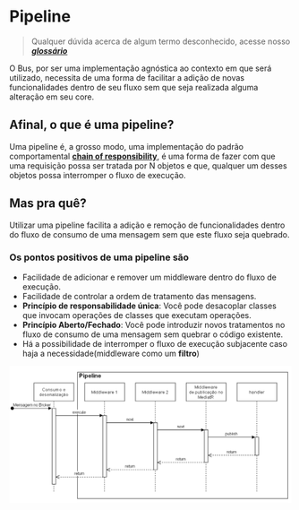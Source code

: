 # Pipeline

> Qualquer dúvida acerca de algum termo desconhecido, acesse nosso [**_glossário_**](glossario.md)

O Bus, por ser uma implementação agnóstica ao contexto em que será utilizado, necessita de uma forma de facilitar a adição de novas funcionalidades dentro de seu fluxo sem que seja realizada alguma alteração em seu core.

## Afinal, o que é uma pipeline?

Uma pipeline é, a grosso modo, uma implementação do padrão comportamental [**chain of responsibility**](https://medium.com/xp-inc/design-patterns-parte-15-chain-of-resposability-8790ebb5d443), é uma forma de fazer com que uma requisição possa ser tratada por N objetos e que, qualquer um desses objetos possa interromper o fluxo de execução.

## Mas pra quê?

Utilizar uma pipeline facilita a adição e remoção de funcionalidades dentro do fluxo de consumo de uma mensagem sem que este fluxo seja quebrado.

### Os pontos positivos de uma pipeline são

- Facilidade de adicionar e remover um middleware dentro do fluxo de execução.
- Facilidade de controlar a ordem de tratamento das mensagens.
- **Princípio de responsabilidade única**: Você pode desacoplar classes que invocam operações de classes que executam operações.
- **Princípio Aberto/Fechado**: Você pode introduzir novos tratamentos no fluxo de consumo de uma mensagem sem quebrar o código existente.
- Há a possibilidade de interromper o fluxo de execução subjacente caso haja a necessidade(middleware como um **filtro**)

![Pipeline do Bus](./imgs/pipeline.png)
